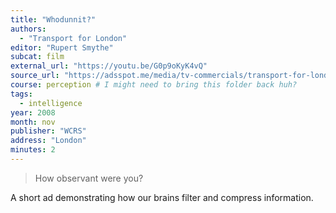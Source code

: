 ```yaml
---
title: "Whodunnit?"
authors:
  - "Transport for London"
editor: "Rupert Smythe"
subcat: film
external_url: "https://youtu.be/G0p9oKyK4vQ"
source_url: "https://adsspot.me/media/tv-commercials/transport-for-london-tfl-whodunnit-b53cebea63dd"
course: perception # I might need to bring this folder back huh?
tags:
  - intelligence
year: 2008
month: nov
publisher: "WCRS"
address: "London"
minutes: 2
---
```


> How observant were you?

A short ad demonstrating how our brains filter and compress information.
